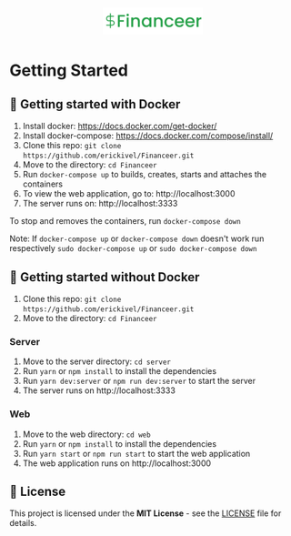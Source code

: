 <h1 align="center">
    <img src="./assets/logo.svg" alt="Financeer Logo" width="35%">
</h1>

# Getting Started

## :rocket: Getting started with Docker
1. Install docker: https://docs.docker.com/get-docker/
2. Install docker-compose: https://docs.docker.com/compose/install/
3. Clone this repo: `git clone https://github.com/erickivel/Financeer.git`
4. Move to the directory: `cd Financeer`
5. Run `docker-compose up` to builds, creates, starts and attaches the containers
6. To view the web application, go to: http://localhost:3000
7. The server runs on: http://localhost:3333

To stop and removes the containers, run `docker-compose down` 

Note: If `docker-compose up` or `docker-compose down` doesn't work run respectively `sudo docker-compose up` or `sudo docker-compose down`

## :rocket: Getting started without Docker
1. Clone this repo: `git clone https://github.com/erickivel/Financeer.git`
2. Move to the directory: `cd Financeer`

### Server
1. Move to the server directory: `cd server`
2. Run `yarn` or `npm install` to install the dependencies
3. Run `yarn dev:server` or `npm run dev:server` to start the server
4. The server runs on http://localhost:3333

### Web
1. Move to the web directory: `cd web`
2. Run `yarn` or `npm install` to install the dependencies
3. Run `yarn start` or `npm run start` to start the web application
4. The web application runs on http://localhost:3000

## :memo: License

This project is licensed under the **MIT License** - see the [LICENSE](LICENSE) file for details.
